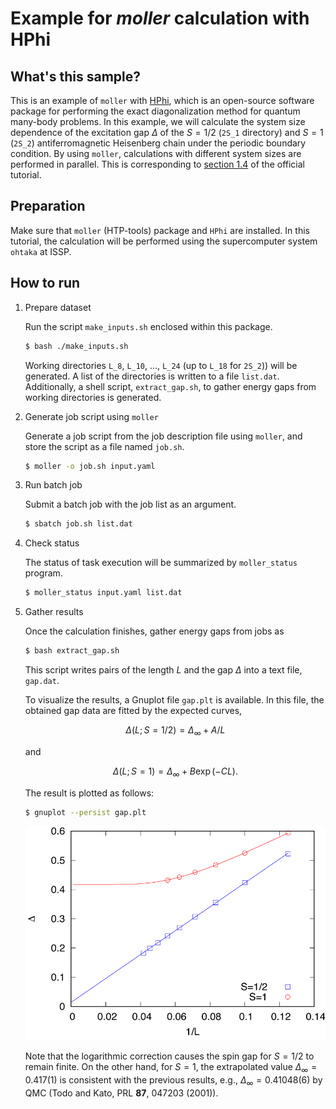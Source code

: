 # Example for *moller* calculation with HPhi

## What's this sample?

This is an example of `moller` with [HPhi](https://github.com/issp-center-dev/HPhi), which is an open-source software package for performing the exact diagonalization method for quantum many-body problems.
In this example, we will calculate the system size dependence of the excitation gap $\Delta$ of the $S=1/2$ (`2S_1` directory) and $S=1$ (`2S_2`) antiferromagnetic Heisenberg chain under the periodic boundary condition.
By using `moller`, calculations with different system sizes are performed in parallel.
This is corresponding to [section 1.4](https://issp-center-dev.github.io/HPhi/manual/develop/tutorial/en/html/zero_temperature/spin_chain.html) of the official tutorial.

## Preparation

Make sure that `moller` (HTP-tools) package and `HPhi` are installed.
In this tutorial, the calculation will be performed using the supercomputer system `ohtaka` at ISSP.

## How to run

1. Prepare dataset

    Run the script `make_inputs.sh` enclosed within this package.

    ```bash
    $ bash ./make_inputs.sh
    ```

    Working directories `L_8`, `L_10`, ..., `L_24` (up to `L_18` for `2S_2`)) will be generated.
    A list of the directories is written to a file `list.dat`.
    Additionally, a shell script, `extract_gap.sh`, to gather energy gaps from working directories is generated.

2. Generate job script using `moller`

    Generate a job script from the job description file using `moller`, and store the script as a file named `job.sh`.

    ```bash
    $ moller -o job.sh input.yaml
    ```

3. Run batch job

    Submit a batch job with the job list as an argument.

    ```bash
    $ sbatch job.sh list.dat
    ```

4. Check status

    The status of task execution will be summarized by `moller_status` program.

    ```bash
    $ moller_status input.yaml list.dat
    ```

5. Gather results

    Once the calculation finishes, gather energy gaps from jobs as

    ```bash
    $ bash extract_gap.sh
    ```

    This script writes pairs of the length $L$ and the gap $\Delta$ into a text file, `gap.dat`.

    To visualize the results, a Gnuplot file `gap.plt` is available.
    In this file, the obtained gap data are fitted by the expected curves,

    $$\Delta(L; S=1/2) = \Delta_\infty + A/L$$

    and

    $$\Delta(L; S=1) = \Delta_\infty + B\exp(-CL).$$

    The result is plotted as follows:

    ```bash
    $ gnuplot --persist gap.plt
    ```

    ![Finite size effect of spin gap](gap.png)

    Note that the logarithmic correction causes the spin gap for $S=1/2$ to remain finite.
    On the other hand, for $S=1$, the extrapolated value $\Delta_\infty = 0.417(1)$ is consistent with the previous results, e.g., $\Delta_\infty = 0.41048(6)$ by QMC (Todo and Kato, PRL **87**, 047203 (2001)).
